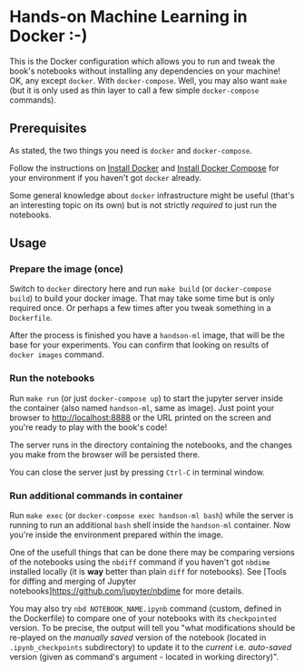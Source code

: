 
# Hands-on Machine Learning in Docker :-)

This is the Docker configuration which allows you to run and tweak the book's notebooks without installing any dependencies on your machine!
OK, any except `docker`. With `docker-compose`. Well, you may also want `make` (but it is only used as thin layer to call a few simple `docker-compose` commands).

## Prerequisites

As stated, the two things you need is `docker` and `docker-compose`.

Follow the instructions on [Install Docker](https://docs.docker.com/engine/installation/) and [Install Docker Compose](https://docs.docker.com/compose/install/) for your environment if you haven't got `docker` already.

Some general knowledge about `docker` infrastructure might be useful (that's an interesting topic on its own) but is not strictly *required* to just run the notebooks.

## Usage

### Prepare the image (once)

Switch to `docker` directory here and run `make build` (or `docker-compose build`) to build your docker image. That may take some time but is only required once. Or perhaps a few times after you tweak something in a `Dockerfile`.

After the process is finished you have a `handson-ml` image, that will be the base for your experiments. You can confirm that looking on results of `docker images` command.

### Run the notebooks

Run `make run` (or just `docker-compose up`) to start the jupyter server inside the container (also named `handson-ml`, same as image). Just point your browser to <http://localhost:8888> or the URL printed on the screen and you're ready to play with the book's code!

The server runs in the directory containing the notebooks, and the changes you make from the browser will be persisted there.

You can close the server just by pressing `Ctrl-C` in terminal window.

### Run additional commands in container

Run `make exec` (or `docker-compose exec handson-ml bash`) while the server is running to run an additional `bash` shell inside the `handson-ml` container. Now you're inside the environment prepared within the image.

One of the usefull things that can be done there may be comparing versions of the notebooks using the `nbdiff` command if you haven't got `nbdime` installed locally (it is **way** better than plain `diff` for notebooks). See [Tools for diffing and merging of Jupyter notebooks]<https://github.com/jupyter/nbdime> for more details.

You may also try `nbd NOTEBOOK_NAME.ipynb` command (custom, defined in the Dockerfile) to compare one of your notebooks with its `checkpointed` version. To be precise, the output will tell you "what modifications should be re-played on the *manually saved* version of the notebook (located in `.ipynb_checkpoints` subdirectory) to update it to the *current* i.e. *auto-saved* version (given as command's argument - located in working directory)".
